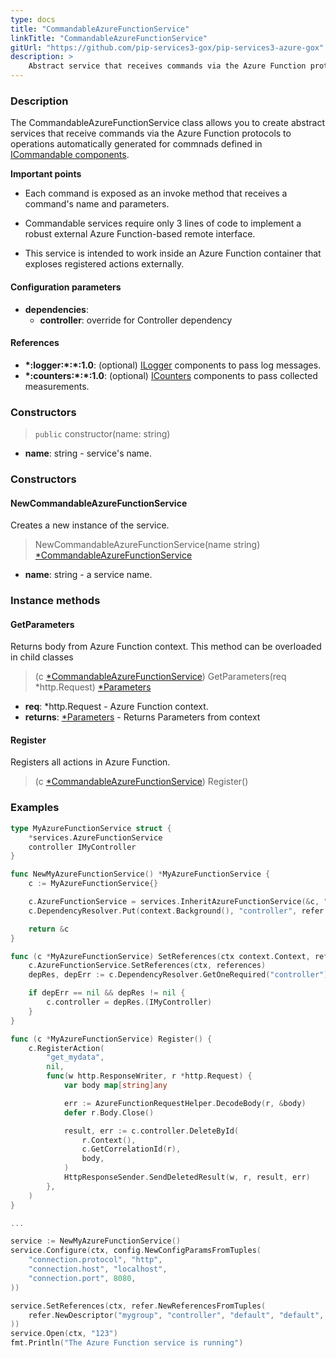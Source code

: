 ```yaml
---
type: docs
title: "CommandableAzureFunctionService"
linkTitle: "CommandableAzureFunctionService"
gitUrl: "https://github.com/pip-services3-gox/pip-services3-azure-gox"
description: >
    Abstract service that receives commands via the Azure Function protocol to operations automatically generated for commands defined in [ICommandable components](../../../commons/commands/icommandable).
---
```


### Description
The CommandableAzureFunctionService class allows you to create abstract services that receive commands via the Azure Function protocols to operations automatically generated for commnads defined in [ICommandable components](../../../commons/commands/icommandable).

**Important points** 

- Each command is exposed as an invoke method that receives a command's name and parameters.

- Commandable services require only 3 lines of code to implement a robust external Azure Function-based remote interface.

- This service is intended to work inside an Azure Function container that exploses registered actions externally.

#### Configuration parameters
 
- **dependencies**:
    - **controller**: override for Controller dependency


#### References
- **\*:logger:\*:\*:1.0**: (optional) [ILogger](../../../components/log/ilogger) components to pass log messages.
- **\*:counters:\*:\*:1.0**: (optional) [ICounters](../../../components/count/icounters) components to pass collected measurements.

### Constructors

> `public` constructor(name: string) 

- **name**: string - service's name.

### Constructors

#### NewCommandableAzureFunctionService
Creates a new instance of the service.

> NewCommandableAzureFunctionService(name string) [*CommandableAzureFunctionService]()

- **name**: string - a service name.

### Instance methods

#### GetParameters
Returns body from Azure Function context.
This method can be overloaded in child classes

> (c [*CommandableAzureFunctionService]()) GetParameters(req *http.Request) [*Parameters](../../../commons/run/parameters)

- **req**: *http.Request - Azure Function context.
- **returns**: [*Parameters](../../../commons/run/parameters) - Returns Parameters from context

#### Register
Registers all actions in Azure Function.
> (c [*CommandableAzureFunctionService]()) Register()


### Examples

```go
type MyAzureFunctionService struct {
	*services.AzureFunctionService
	controller IMyController
}

func NewMyAzureFunctionService() *MyAzureFunctionService {
	c := MyAzureFunctionService{}

	c.AzureFunctionService = services.InheritAzureFunctionService(&c, "v1.myservice")
	c.DependencyResolver.Put(context.Background(), "controller", refer.NewDescriptor("mygroup", "controller", "default", "*", "1.0"))

	return &c
}

func (c *MyAzureFunctionService) SetReferences(ctx context.Context, references refer.IReferences) {
	c.AzureFunctionService.SetReferences(ctx, references)
	depRes, depErr := c.DependencyResolver.GetOneRequired("controller")

	if depErr == nil && depRes != nil {
		c.controller = depRes.(IMyController)
	}
}

func (c *MyAzureFunctionService) Register() {
	c.RegisterAction(
		"get_mydata",
		nil,
		func(w http.ResponseWriter, r *http.Request) {
			var body map[string]any

			err := AzureFunctionRequestHelper.DecodeBody(r, &body)
			defer r.Body.Close()

			result, err := c.controller.DeleteById(
				r.Context(),
				c.GetCorrelationId(r),
				body,
			)
			HttpResponseSender.SendDeletedResult(w, r, result, err)
		},
	)
}

...

service := NewMyAzureFunctionService()
service.Configure(ctx, config.NewConfigParamsFromTuples(
	"connection.protocol", "http",
	"connection.host", "localhost",
	"connection.port", 8080,
))

service.SetReferences(ctx, refer.NewReferencesFromTuples(
	refer.NewDescriptor("mygroup", "controller", "default", "default", "1.0"), controller,
))
service.Open(ctx, "123")
fmt.Println("The Azure Function service is running")
```
